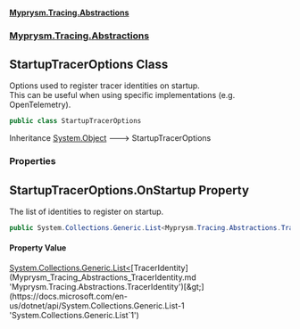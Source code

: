 #### [Myprysm.Tracing.Abstractions](index.md 'index')
### [Myprysm.Tracing.Abstractions](index.md#Myprysm_Tracing_Abstractions 'Myprysm.Tracing.Abstractions')
## StartupTracerOptions Class
Options used to register tracer identities on startup.  
This can be useful when using specific implementations (e.g. OpenTelemetry).  
```csharp
public class StartupTracerOptions
```

Inheritance [System.Object](https://docs.microsoft.com/en-us/dotnet/api/System.Object 'System.Object') &#129106; StartupTracerOptions  
### Properties
<a name='Myprysm_Tracing_Abstractions_StartupTracerOptions_OnStartup'></a>
## StartupTracerOptions.OnStartup Property
The list of identities to register on startup.  
```csharp
public System.Collections.Generic.List<Myprysm.Tracing.Abstractions.TracerIdentity> OnStartup { get; set; }
```
#### Property Value
[System.Collections.Generic.List&lt;](https://docs.microsoft.com/en-us/dotnet/api/System.Collections.Generic.List-1 'System.Collections.Generic.List`1')[TracerIdentity](Myprysm_Tracing_Abstractions_TracerIdentity.md 'Myprysm.Tracing.Abstractions.TracerIdentity')[&gt;](https://docs.microsoft.com/en-us/dotnet/api/System.Collections.Generic.List-1 'System.Collections.Generic.List`1')
  

